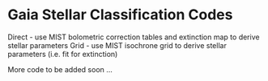 # Gaia Stellar Classification Codes

Direct - use MIST bolometric correction tables and extinction map to derive stellar parameters
Grid - use MIST isochrone grid to derive stellar parameters (i.e. fit for extinction)

More code to be added soon ...
